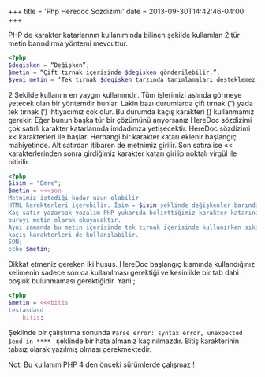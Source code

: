 +++
title = 'Php Heredoc Sozdizimi'
date = 2013-09-30T14:42:46-04:00
+++

PHP de karakter katarlarının kullanımında bilinen şekilde kullanılan 2 tür metin barındırma yöntemi mevcuttur.



```php
<?php
$degisken = “Değişken”;
$metin = “Çift tırnak içerisinde $degisken gönderilebilir.”;
$yeni_metin = ‘Tek tırnak $degisken tarzında tanımlamaları desteklemez.”;
```

2 Şekilde kullanım en yaygın kullanımdır. Tüm işlerimizi aslında görmeye yetecek olan bir yöntemdir bunlar. Lakin bazı durumlarda çift tırnak (“) yada tek tırnak (‘) ihtiyacımız çok olur. Bu durumda kaçış karakteri () kullanmamız gerekir. Eğer bunun başka tür bir çözümünü arıyorsanız HereDoc sözdizimi çok satırlı karakter katarlarında imdadınıza yetişecektir.
HereDoc sözdizimi «< karakterleri ile başlar. Herhangi bir karakter katarı eklenir başlangıç mahiyetinde. Alt satırdan itibaren de metnimiz girilir. Son satıra ise «< karakterlerinden sonra girdiğimiz karakter katarı girilip noktalı virgül ile bitirilir.

```php
<?php
$isim = "Emre";
$metin = <<<son
Metnimiz istediği kadar uzun olabilir
HTML karakterleri içerebilir. İsim = $isim şeklinde değişkenler barındılarabilir
Kaç satır yazarsak yazalım PHP yukarıda belirttiğimiz karakter katarını görene kadar
burayı metin olarak okuyacaktır.
Aynı zamanda bu metin içerisinde tek tırnak içerisinde kullanırken sıkıntı oluşturan
kaçış karakterleri de kullanılabilir.
SON;
echo $metin;
```

Dikkat etmeniz gereken iki husus. HereDoc başlangıç kısmında kullandığınız kelimenin sadece son da kullanılması gerektiği ve kesinlikle bir tab dahi boşluk bulunmaması gerektiğidir. Yani ;

```php 
<?php
$metin = <<<bitis
testasdasd
    bitis;
```
Şeklinde bir çalıştırma sonunda  `Parse error: syntax error, unexpected $end in **** ` şeklinde bir hata almanız kaçınılmazdır. Bitiş karakterinin tabsız olarak yazılmış olması gerekmektedir.

Not: Bu kullanım PHP 4 den önceki sürümlerde çalışmaz !
